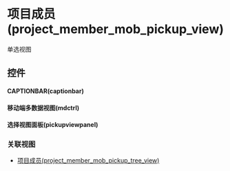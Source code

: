 # 项目成员(project_member_mob_pickup_view)  <!-- {docsify-ignore-all} -->


单选视图



## 控件
#### CAPTIONBAR(captionbar)
#### 移动端多数据视图(mdctrl)
#### 选择视图面板(pickupviewpanel)


### 关联视图
  * [项目成员(project_member_mob_pickup_tree_view)](app/view/project_member_mob_pickup_tree_view)

<script>
 const { createApp } = Vue
  createApp({
    data() {
      return {

      }
    }
  }).use(ElementPlus).mount('#app')
</script>